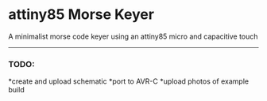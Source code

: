 # attiny85 Morse Keyer
A minimalist morse code keyer using an attiny85 micro and capacitive touch

---

### TODO:

*create and upload schematic
*port to AVR-C
*upload photos of example build

